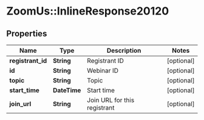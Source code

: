 # ZoomUs::InlineResponse20120

## Properties
Name | Type | Description | Notes
------------ | ------------- | ------------- | -------------
**registrant_id** | **String** | Registrant ID | [optional] 
**id** | **String** | Webinar ID | [optional] 
**topic** | **String** | Topic | [optional] 
**start_time** | **DateTime** | Start time | [optional] 
**join_url** | **String** | Join URL for this registrant | [optional] 



